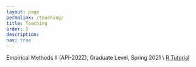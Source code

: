 ```yaml
---
layout: page
permalink: /teaching/
title: Teaching
order: 3
description: 
nav: true
---
```


Empirical Methods II (API-202Z), Graduate Level, Spring 2021 \\
<a href="../assets/pdf/teaching/r_tutorial.pdf">R Tutorial</a>
